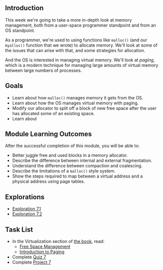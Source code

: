 ## Introduction

This week we're going to take a more in-depth look at memory management,
both from a user-space programmer standpoint and from an OS standpoint.

As a programmer, we're used to using functions like `malloc()` (and our
`myalloc()` function that we wrote) to allocate memory. We'll look at
some of the issues that can arise with that, and some strategies for
allocation.

And the OS is interested in managing virtual memory. We'll look at
_paging_, which is a modern technique for managing large amounts of
virtual memory between large numbers of processes.

## Goals

* Learn about how `malloc()` manages memory it gets from the OS.
* Learn about how the OS manages virtual memory with paging.
* Modify our allocator to split off a block of new free space after the
  user has allocated some of an existing space.
* Learn about 
  
## Module Learning Outcomes
  
After the successful completion of this module, you will be able to:

* Better juggle free and used blocks in a memory allocator.
* Describe the difference between internal and external fragmentation.
* Understand the difference between compaction and coalescing.
* Describe the limitations of a `malloc()` style system.
* Show the steps required to map between a virtual address and a
  physical address using page tables.

## Explorations

* [Exploration 7.1]()
* [Exploration 7.2]()

## Task List

* In the Virtualization section of [the book](https://pages.cs.wisc.edu/~remzi/OSTEP/), read:
  * [Free Space Management](https://pages.cs.wisc.edu/~remzi/OSTEP/vm-freespace.pdf)
  * [Introduction to Paging](https://pages.cs.wisc.edu/~remzi/OSTEP/vm-paging.pdf)
* Complete [Quiz 7]()
* Complete [Project 7]()

